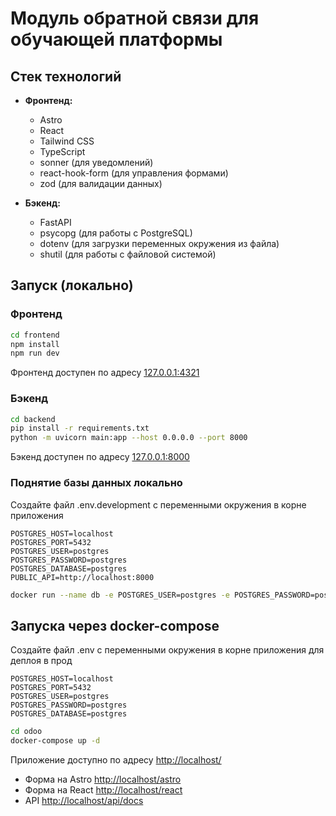 # Модуль обратной связи для обучающей платформы

## Стек технологий

- **Фронтенд:**
  - Astro
  - React
  - Tailwind CSS
  - TypeScript
  - sonner (для уведомлений)
  - react-hook-form (для управления формами)
  - zod (для валидации данных)

- **Бэкенд:**
  - FastAPI
  - psycopg (для работы с PostgreSQL)
  - dotenv (для загрузки переменных окружения из файла)
  - shutil (для работы с файловой системой)
    
## Запуск (локально)

### Фронтенд
```bash
cd frontend
npm install
npm run dev
```

Фронтенд доступен по адресу [127.0.0.1:4321](http://127.0.0.1:4321)

### Бэкенд
```bash
cd backend
pip install -r requirements.txt
python -m uvicorn main:app --host 0.0.0.0 --port 8000
```

Бэкенд доступен по адресу [127.0.0.1:8000](http://127.0.0.1:8000)

### Поднятие базы данных локально

Создайте файл .env.development с переменными окружения в корне приложения
```
POSTGRES_HOST=localhost
POSTGRES_PORT=5432
POSTGRES_USER=postgres
POSTGRES_PASSWORD=postgres
POSTGRES_DATABASE=postgres
PUBLIC_API=http://localhost:8000
```

```bash
docker run --name db -e POSTGRES_USER=postgres -e POSTGRES_PASSWORD=postgres -p 5432:5432 -d postgres
```

## Запуска через docker-compose

Создайте файл .env с переменными окружения в корне приложения для деплоя в прод
```
POSTGRES_HOST=localhost
POSTGRES_PORT=5432
POSTGRES_USER=postgres
POSTGRES_PASSWORD=postgres
POSTGRES_DATABASE=postgres
```

```bash
cd odoo
docker-compose up -d
```

Приложение доступно по адресу [http://localhost/](http://127.0.0.1/)

- Форма на Astro [http://localhost/astro](http://127.0.0.1/astro)
- Форма на React [http://localhost/react](http://127.0.0.1/react)
- API [http://localhost/api/docs](http://127.0.0.1/api/docs)


